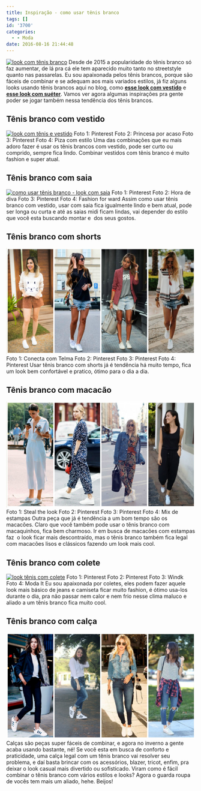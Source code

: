 ```yaml
---
title: Inspiração - como usar tênis branco
tags: []
id: '3700'
categories:
  - - Moda
date: 2016-08-16 21:44:48
---
```


[![look com tênis branco](/images/2016/05/colete-jeans-vestido-tênis-look-do-dia-768x1024-768x1024.jpg)](/images/2016/05/colete-jeans-vestido-tênis-look-do-dia-768x1024.jpg) Desde de 2015 a popularidade do tênis branco só faz aumentar, de lá pra cá ele tem aparecido muito tanto no streetstyle quanto nas passarelas. Eu sou apaixonada pelos tênis brancos, porque são fáceis de combinar e se adequam aos mais variados estilos, já fiz alguns looks usando tênis brancos aqui no blog, como **[esse look com vestido](http://natalia.blog.br/2016/04/13/look-do-dia-vestido-branco-e-colete-jeans/)** e **[esse look com suéter](http://natalia.blog.br/2015/07/13/look-do-dia-tudo-azul-marinho/)**. Vamos ver agora algumas inspirações pra gente poder se jogar também nessa tendência dos tênis brancos.

## Tênis branco com vestido

[![look com tênis e vestido ](/images/2016/05/look-tênis-branco-com-vestido-1024x576.jpg)](/images/2016/05/look-tênis-branco-com-vestido.jpg) Foto 1: Pinterest Foto 2: Princesa por acaso Foto 3: Pinterest Foto 4: Piza com estilo Uma das combinações que eu mais adoro fazer é usar os tênis brancos com vestido, pode ser curto ou comprido, sempre fica lindo. Combinar vestidos com tênis branco é muito fashion e super atual.

## Tênis branco com saia

[![como usar tênis branco - look com saia](/images/2016/05/look-tênis-com-saia-1024x576.jpg)](/images/2016/05/look-tênis-com-saia.jpg) Foto 1: Pinterest Foto 2: Hora de diva Foto 3: Pinterest Foto 4: Fashion for ward Assim como usar tênis branco com vestido, usar com saia fica igualmente lindo e bem atual, pode ser longa ou curta e até as saias midi ficam lindas, vai depender do estilo que você esta buscando montar e  dos seus gostos.

## Tênis branco com shorts

[![look com shorts e tênis](/images/2016/05/look-tênis-branco-com-shorts-1024x576.jpg)](/images/2016/05/look-tênis-branco-com-shorts.jpg) Foto 1: Conecta com Telma Foto 2: Pinterest Foto 3: Pinterest Foto 4: Pinterest Usar tênis branco com shorts já é tendência há muito tempo, fica um look bem confortável e pratico, ótimo para o dia a dia.

## Tênis branco com macacão

[![como usar macacão com tênis](/images/2016/05/Look-tênis-branco-com-macacão-1024x576.jpg)](/images/2016/05/Look-tênis-branco-com-macacão.jpg) Foto 1: Steal the look Foto 2: Pinterest Foto 3: Pinterest Foto 4: Mix de estampas Outra peça que já é tendência a um bom tempo são os macacões. Claro que você também pode usar o tênis branco com macaquinhos, fica bem charmoso. Ir em busca de macacões com estampas faz  o look ficar mais descontraído, mas o tênis branco também fica legal com macacões lisos e clássicos fazendo um look mais cool.

## Tênis branco com colete

[![look tênis com colete](/images/2016/05/look-tênis-branco-com-colete-1024x576.jpg)](/images/2016/05/look-tênis-branco-com-colete.jpg) Foto 1: Pinterest Foto 2: Pinterest Foto 3: Windk Foto 4: Moda It Eu sou apaixonada por coletes, eles podem fazer aquele look mais básico de jeans e camiseta ficar muito fashion, é ótimo usa-los durante o dia, pra não passar nem calor e nem frio nesse clima maluco e aliado a um tênis branco fica muito cool.

## Tênis branco com calça

[![look com calça e tênis ](/images/2016/05/Look-tênis-branco-com-calça-1024x576.jpg)](/images/2016/05/Look-tênis-branco-com-calça.jpg) Calças são peças super fáceis de combinar, e agora no inverno a gente acaba usando bastante, né! Se você esta em busca de conforto e praticidade, uma calça legal com um tênis branco vai resolver seu problema, e daí basta brincar com os acessórios, blazer, tricot, enfim, pra deixar o look casual mais divertido ou sofisticado. Viram como é fácil combinar o tênis branco com vários estilos e looks? Agora o guarda roupa de vocês tem mais um aliado, hehe. Beijos!

